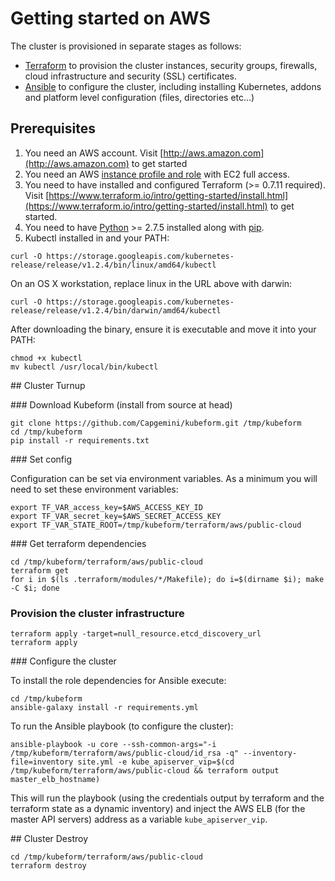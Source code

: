 # Getting started on AWS

The cluster is provisioned in separate stages as follows:

* [Terraform](https://terraform.io) to provision the cluster instances, security groups, firewalls, cloud infrastructure and security (SSL) certificates.
* [Ansible](https://ansible.com) to configure the cluster, including installing Kubernetes, addons and platform level configuration (files, directories etc...)

## Prerequisites

1. You need an AWS account. Visit [http://aws.amazon.com](http://aws.amazon.com) to get started
2. You need an AWS [instance profile and role](http://docs.aws.amazon.com/IAM/latest/UserGuide/instance-profiles.html) with EC2 full access.
3. You need to have installed and configured Terraform (>= 0.7.11 required). Visit [https://www.terraform.io/intro/getting-started/install.html](https://www.terraform.io/intro/getting-started/install.html) to get started.
4. You need to have [Python](https://www.python.org/) >= 2.7.5 installed along with [pip](https://pip.pypa.io/en/latest/installing.html).
5. Kubectl installed in and your PATH:

```
curl -O https://storage.googleapis.com/kubernetes-release/release/v1.2.4/bin/linux/amd64/kubectl
```

On an OS X workstation, replace linux in the URL above with darwin:

```
curl -O https://storage.googleapis.com/kubernetes-release/release/v1.2.4/bin/darwin/amd64/kubectl
```
After downloading the binary, ensure it is executable and move it into your PATH:

```
chmod +x kubectl
mv kubectl /usr/local/bin/kubectl
```

## Cluster Turnup

### Download Kubeform (install from source at head)
```
git clone https://github.com/Capgemini/kubeform.git /tmp/kubeform
cd /tmp/kubeform
pip install -r requirements.txt
```

### Set config

Configuration can be set via environment variables. As a minimum you will need to set these environment variables:

```
export TF_VAR_access_key=$AWS_ACCESS_KEY_ID
export TF_VAR_secret_key=$AWS_SECRET_ACCESS_KEY
export TF_VAR_STATE_ROOT=/tmp/kubeform/terraform/aws/public-cloud
```

### Get terraform dependencies

```
cd /tmp/kubeform/terraform/aws/public-cloud
terraform get
for i in $(ls .terraform/modules/*/Makefile); do i=$(dirname $i); make -C $i; done
```

### Provision the cluster infrastructure

```
terraform apply -target=null_resource.etcd_discovery_url
terraform apply
```

### Configure the cluster

To install the role dependencies for Ansible execute:

```
cd /tmp/kubeform
ansible-galaxy install -r requirements.yml
```

To run the Ansible playbook (to configure the cluster):

```
ansible-playbook -u core --ssh-common-args="-i /tmp/kubeform/terraform/aws/public-cloud/id_rsa -q" --inventory-file=inventory site.yml -e kube_apiserver_vip=$(cd /tmp/kubeform/terraform/aws/public-cloud && terraform output master_elb_hostname)
```

This will run the playbook (using the credentials output by terraform and the terraform state as a dynamic inventory) and inject the AWS ELB (for the master API servers) address as a variable ```kube_apiserver_vip```.

## Cluster Destroy

```
cd /tmp/kubeform/terraform/aws/public-cloud
terraform destroy
```
